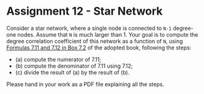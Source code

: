 # Assignment 12 - Star Network

Consider a star network, where a single node is connected to `N-1` degree-one nodes. Assume that `N` is much larger than 1.  Your goal is to compute the degree correlation coefficient of this network as a function of `N`, using [Formulas 7.11 and 7.12 in Box 7.2](http://networksciencebook.com/chapter/7#measuring-degree) of the adopted book, following the steps:

- (a) compute the numerator of 7.11;
- (b) compute the denominator of 7.11 using 7.12;
- (c) divide the result of (a) by the result of (b).

Please hand in your work as a PDF file explaining all the steps.

<!-- ## [Turn in](assignment.pdf) -->
